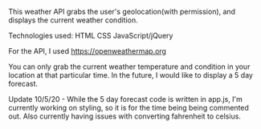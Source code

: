 This weather API grabs the user's geolocation(with permission), and displays the current weather condition.

Technologies used:
HTML
CSS
JavaScript/jQuery

For the API, I used https://openweathermap.org

<!-- The current temperature unit is fahrenheit.  To switch to celsius, just click on the unit displayed. -->

You can only grab the current weather temperature and condition in your location at that particular time.  In the future, I would like to display a 5 day forecast.

Update 10/5/20 - While the 5 day forecast code is written in app.js, I'm currently working on styling, so it is for the time being being commented out.  Also currently having issues with converting fahrenheit to celsius.